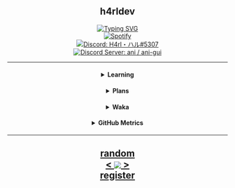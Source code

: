 <!---
h4rldev/h4rldev is a ✨ special ✨ repository because its `README.md` (this file) appears on your GitHub profile.
You can click the Preview link to take a look at your changes.
--->

<h2 align="center">h4rldev</h2>

<p align="center">
    <a href="https://git.io/typing-svg">
        <img src="https://readme-typing-svg.demolab.com?font=Fira+Code&pause=1000&center=true&repeat=true&width=435&lines=Welcome+to+my+readme!;Feel+free+to+check+my+repos!" alt="Typing SVG" />
    </a>
    <br>
    <a href="https://open.spotify.com/user/mbnaoyqzl039434o89ulhdbuy?si=886e322502c94f11">
        <img src="https://spotify-github-profile.vercel.app/api/view?uid=mbnaoyqzl039434o89ulhdbuy&cover_image=true&theme=novatorem&show_offline=false&background_color=121212&interchange=false&bar_color=53b14f&bar_color_cover=false" alt="Spotify" />
    </a>
    <br>
    <a href="https://paste.gg/p/anonymous/542110b9ccda418689dd5030c04c2586/files/08ce1791991545649ab17ed728ff9d00/raw">
        <img src="https://img.shields.io/badge/Discord-H4rl・ハル%235307-darkgrey?style=for-the-badge"
        alt="Discord: H4rl・ハル#5307">
    </a>
    <br>
    <a href="https://discord.gg/bMWgD85MJ6">
        <img src="https://img.shields.io/badge/Discord%20Server-ani%20%2F%20ani--gui-darkgrey?style=for-the-badge"
        alt="Discord Server: ani / ani-gui">
    </a>
</p>

<hr>
<h4 align="center">
    <details align="center">
    <summary align="center">Learning</summary>
        <a href="https://www.rust-lang.org/">
            <img src="https://skillicons.dev/icons?i=rust" alt="rust">
        </a>
        <a href="https://www.python.org/">
            <img src="https://skillicons.dev/icons?i=py" alt="Python">
        </a>
    </details>
</h4>
<h4 align="center">
    <details align="center">
    <summary align="center">Plans</summary>
        <a href="https://en.wikipedia.org/wiki/C_Sharp_(programming_language)">
            <img src="https://skillicons.dev/icons?i=cs" alt="C#">
        </a>
        <a href="https://www.typescriptlang.org/">
            <img src="https://skillicons.dev/icons?i=ts" alt="Typescript">
        </a>
        <a href="https://java.com">
            <img src="https://skillicons.dev/icons?i=java" alt="Java">
        </a>
    </details>
</h4>
<h4 align="center">
    <details align="center">
    <summary align="center">Waka</summary>

<!--START_SECTION:waka-->
**I'm a Night 🦉** 

```text
🌞 Morning                26 commits          ████░░░░░░░░░░░░░░░░░░░░░   16.56 % 
🌆 Daytime                49 commits          ████████░░░░░░░░░░░░░░░░░   31.21 % 
🌃 Evening                41 commits          ███████░░░░░░░░░░░░░░░░░░   26.11 % 
🌙 Night                  41 commits          ███████░░░░░░░░░░░░░░░░░░   26.11 % 
```
📅 **I'm Most Productive on Wednesday** 

```text
Monday                   30 commits          █████░░░░░░░░░░░░░░░░░░░░   19.11 % 
Tuesday                  3 commits           ░░░░░░░░░░░░░░░░░░░░░░░░░   01.91 % 
Wednesday                34 commits          █████░░░░░░░░░░░░░░░░░░░░   21.66 % 
Thursday                 18 commits          ███░░░░░░░░░░░░░░░░░░░░░░   11.46 % 
Friday                   16 commits          ███░░░░░░░░░░░░░░░░░░░░░░   10.19 % 
Saturday                 29 commits          █████░░░░░░░░░░░░░░░░░░░░   18.47 % 
Sunday                   27 commits          ████░░░░░░░░░░░░░░░░░░░░░   17.20 % 
```


📊 **This Week I Spent My Time On** 

```text
🕑︎ Time Zone: Europe/Stockholm

💬 Programming Languages: 
Python                   2 hrs 54 mins       ████████████████████████░   97.39 % 
Text                     1 min               ░░░░░░░░░░░░░░░░░░░░░░░░░   00.92 % 
Markdown                 1 min               ░░░░░░░░░░░░░░░░░░░░░░░░░   00.80 % 
Other                    1 min               ░░░░░░░░░░░░░░░░░░░░░░░░░   00.69 % 
YAML                     0 secs              ░░░░░░░░░░░░░░░░░░░░░░░░░   00.18 % 

🔥 Editors: 
VS Code                  2 hrs 58 mins       █████████████████████████   100.00 % 

🐱‍💻 Projects: 
animdl-tui               2 hrs 48 mins       ████████████████████████░   94.39 % 
rebullet                 10 mins             █░░░░░░░░░░░░░░░░░░░░░░░░   05.61 % 

💻 Operating System: 
WSL                      2 hrs 58 mins       █████████████████████████   100.00 % 
```

**I Mostly Code in Python** 

```text
Python                   4 repos             ████████████░░░░░░░░░░░░░   50.00 % 
Rust                     2 repos             ██████░░░░░░░░░░░░░░░░░░░   25.00 % 
Lua                      1 repo              ███░░░░░░░░░░░░░░░░░░░░░░   12.50 % 
HTML                     1 repo              ███░░░░░░░░░░░░░░░░░░░░░░   12.50 % 
```




<!--END_SECTION:waka-->

</details>
</h4>

<h4 align="center">
    <details align="center">
    <summary align="center">GitHub Metrics</summary>
    <img src= "./github-metrics.svg">
    </details>
</h4>

<hr>

<h2 align="center">
    <a href=https://octo-ring.com/p/h4rldev/random>
           random
    </a>
    <br>
    <a href="https://octo-ring.com/p/h4rldev/prev">
        <
    </a>
    <a href="https://octo-ring.com/">
        <img align="center" src="https://media.discordapp.net/attachments/856404208445292545/995328704580431962/octa.png"
        height="150px">
    </a>
    <a href="https://octo-ring.com/p/h4rldev/next">
        >
    </a>
    <br>
    <a href="https://octo-ring/register">
           register
    </a>
</h2>

